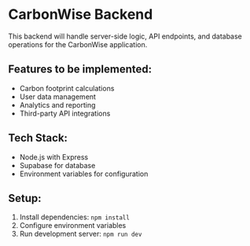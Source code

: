 # CarbonWise Backend

This backend will handle server-side logic, API endpoints, and database operations for the CarbonWise application.

## Features to be implemented:
- Carbon footprint calculations
- User data management
- Analytics and reporting
- Third-party API integrations

## Tech Stack:
- Node.js with Express
- Supabase for database
- Environment variables for configuration

## Setup:
1. Install dependencies: `npm install`
2. Configure environment variables
3. Run development server: `npm run dev`
